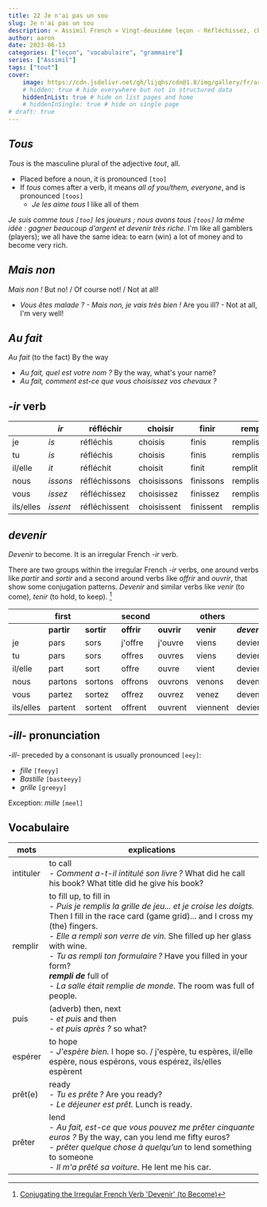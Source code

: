 ```yaml
---
title: 22 Je n'ai pas un sou
slug: Je n'ai pas un sou
description: « Assimil French » Vingt-deuxième leçon - Réfléchissez, choisissez, jouez
author: aaron
date: 2023-06-13
categories: ["leçon", "vocabulaire", "grammaire"]
series: ["Assimil"]
tags: ["tout"]
cover: 
    image: https://cdn.jsdelivr.net/gh/lijqhs/cdn@1.8/img/gallery/fr/arno-smit-lndaG6uN1yw-unsplash.jpg
    # hidden: true # hide everywhere but not in structured data
    hiddenInList: true # hide on list pages and home
    # hiddenInSingle: true # hide on single page
# draft: true
---
```


## *Tous*

*Tous* is the masculine plural of the adjective *tout*, all.
- Placed before a noun, it is pronounced `[too]`
- If *tous* comes after a verb, it means *all of you/them, everyone*, and is pronounced `[toos]`
  - *Je les aime tous* I like all of them
  
*Je suis comme tous `[too]` les joueurs ; nous avons tous `[toos]` la même idée : gagner beaucoup d'argent et devenir très riche.* I'm like all gamblers (players); we all have the same idea: to earn (win) a lot of money and to become very rich.

## *Mais non*

*Mais non !* But no! / Of course not! / Not at all!
- *Vous êtes malade ? - Mais non, je vais très bien !* Are you ill? - Not at all, I'm very well!

## *Au fait*

*Au fait* (to the fact) By the way

- *Au fait, quel est votre nom ?* By the way, what's your name?
- *Au fait, comment est-ce que vous choisissez vos chevaux ?* 

## *-ir* verb

| | *ir* | réfléchir | choisir | finir | remplir |
| -- | -- | -- | -- | -- | -- |
| je | *is* | réfléchis | choisis | finis | remplis |
| tu | *is* | réfléchis | choisis | finis | remplis |
| il/elle | *it* | réfléchit | choisit | finit | remplit |
| nous | *issons* | réfléchissons | choisissons | finissons | remplissons |
| vous | *issez* | réfléchissez | choisissez | finissez | remplissez |
| ils/elles | *issent* | réfléchissent | choisissent | finissent | remplissent |

## *devenir*

*Devenir* to become. It is an irregular French *-ir* verb.

There are two groups within the irregular French *-ir* verbs, one around verbs like *partir* and *sortir* and a second around verbs like *offrir* and *ouvrir*, that show some conjugation patterns. *Devenir* and similar verbs like *venir* (to come), *tenir* (to hold, to keep). [^1]

| | first | | second | | others | |
| -- | -- | -- | -- | -- | -- | -- |
| | **partir** | **sortir** | **offrir** | **ouvrir** | **venir** | ***devenir*** |
| je | pars | sors | j'offre | j'ouvre | viens | deviens |
| tu | pars | sors | offres | ouvres | viens | deviens |
| il/elle | part | sort | offre | ouvre | vient | devient |
| nous | partons | sortons | offrons | ouvrons | venons | devenons |
| vous | partez | sortez | offrez | ouvrez | venez | devenez | 
| ils/elles | partent | sortent | offrent | ouvrent | viennent | deviennent |


[^1]: [Conjugating the Irregular French Verb 'Devenir' (to Become)](https://www.thoughtco.com/devenir-to-become-1370139)


## *-ill-* pronunciation

*-ill-* preceded by a consonant is usually pronounced `[eey]`:
- *fille* `[feeyy]`
- *Bastille* `[basteeyy]`
- *grille* `[greeyy]`

Exception: *mille* `[meel]`

## Vocabulaire

| mots | explications |
| ---- | ---- | 
| intituler | to call </br> - *Comment a-t-il intitulé son livre ?* What did he call his book? What title did he give his book? |
| remplir | to fill up, to fill in </br> - *Puis je remplis la grille de jeu... et je croise les doigts.* Then I fill in the race card (game grid)... and I cross my (the) fingers. </br> - *Elle a rempli son verre de vin.* She filled up her glass with wine. </br> - *Tu as rempli ton formulaire ?* Have you filled in your form? </br> ***rempli de*** full of </br> - *La salle était remplie de monde.* The room was full of people. |
| puis | (adverb) then, next </br> - *et puis*  and then </br> - *et puis après ?* so what? |
| espérer | to hope </br> - *J'espère bien.* I hope so. / j'espère, tu espères, il/elle espère, nous espérons, vous espérez, ils/elles espèrent | 
| prêt(e) | ready </br> - *Tu es prête ?* Are you ready? </br> - *Le déjeuner est prêt.* Lunch is ready. | 
| prêter | lend </br> - *Au fait, est-ce que vous pouvez me prêter cinquante euros ?* By the way, can you lend me fifty euros? </br> - *prêter quelque chose à quelqu’un* to lend something to someone </br> - *Il m'a prêté sa voiture.* He lent me his car. |